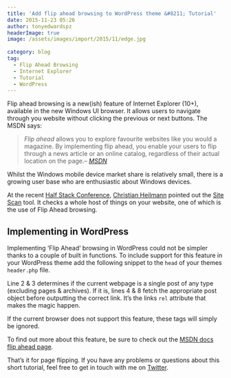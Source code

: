 ```yaml
---
title: 'Add flip ahead browsing to WordPress theme &#8211; Tutorial'
date: 2015-11-23 05:26
author: tonyedwardspz
headerImage: true
image: /assets/images/import/2015/11/edge.jpg
  
category: blog
tag:
  - Flip Ahead Browsing
  - Internet Explorer
  - Tutorial
  - WordPress
---
```

Flip ahead browsing is a new(ish) feature of&nbsp;Internet Explorer (10+), available in the new Windows UI browser. It allows users to navigate through you website without clicking the previous or next buttons. The MSDN&nbsp;says:

> _Flip ahead_ allows you to explore favourite websites like you would a magazine. By implementing flip ahead, you enable your users to flip through a news article or an online catalog, regardless of their actual location on the page.<cite>&#8211; <a title="Flip ahead browsing" href="https://msdn.microsoft.com/en-us/library/jj883726(v=vs.85).aspx">MSDN</a></cite>


Whilst the Windows mobile device market share&nbsp;is relatively small, there is a growing user base who are enthusiastic about Windows devices.

At the recent&nbsp;[Half Stack Conference](http://halfstackconf.com/ "Half Stack"), [Christian Heilmann](https://twitter.com/codepo8 "Christian Heilmann Twitter") pointed out the [Site Scan](https://dev.windows.com/en-us/microsoft-edge/tools/staticscan/ "Site Scan") tool. It checks a whole host&nbsp;of things on your website, one of which is the use of Flip Ahead browsing.

## Implementing in WordPress

Implementing &#8216;Flip Ahead&#8217; browsing in WordPress could not be simpler thanks to a couple of built in functions.&nbsp;To include support&nbsp;for this feature in your WordPress theme add the following snippet to the `head` of your themes `header.php` file.

<script src="https://gist.github.com/tonyedwardspz/974331e00da41f510c6d.js"></script>

Line 2 & 3 determines if the current webpage is a single post of any type (excluding pages & archives). If it is, lines 4 & 8 fetch the appropriate post object before outputting the correct link. It&#8217;s the links `rel` attribute that makes the magic happen.

If the current browser does not support this feature, these tags will simply be ignored.

To find out more about this feature, be sure to check out the [MSDN docs flip ahead page](https://msdn.microsoft.com/en-us/library/jj883726(v=vs.85).aspx "Flip Ahead").

That&#8217;s it for page flipping. If you have any problems or questions about this short tutorial, feel free to get in touch with me on [Twitter](https://twitter.com/tonyedwardspz "Tony Edwards Software Cornwall").
